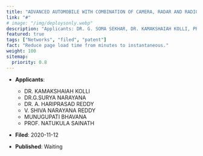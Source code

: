 ```yaml
---
title: "ADVANCED AUTOMOBILE WITH COMBINATION OF CAMERA, RADAR AND RADIO FREQUENCY COMMUNICATION WORK TOGETHER WITH SENSOR FUSION"
link: "#"
# image: "/img/deploysonly.webp"
description: "Applicants: DR. G. SOMA SEKHAR, DR. KAMAKSHAIAH KOLLI, PROF. L BHARATHI, G. SURYA NARAYANA, C. RAVI TEJA, V. SRIDHAR REDDY, and PROF. NATUKULA"
featured: true
tags: ["Networks", "filed", "patent"]
fact: "Reduce page load time from minutes to instantaneous."
weight: 100
sitemap:
  priority: 0.8
---
```


- **Applicants**:

  - DR. KAMAKSHAIAH KOLLI
  - DR.G.SURYA NARAYANA
  - DR. A. HARIPRASAD REDDY
  - V. SHIVA NARAYANA REDDY
  - MUNUGUPATI BHAVANA
  - PROF. NATUKULA SAINATH

- **Filed**: 2020-11-12

- **Published**: Waiting

